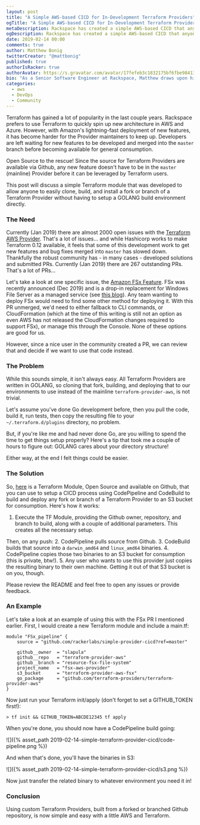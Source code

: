 ```yaml
---
layout: post
title: "A Simple AWS-based CICD for In-Development Terraform Providers"
ogTitle: "A Simple AWS-based CICD for In-Development Terraform Providers"
metaDescription: Rackspace has created a simple AWS-based CICD that anyone can use to build a custom Terraform Provider.
ogDescription: Rackspace has created a simple AWS-based CICD that anyone can use to build a custom Terraform Provider.
date: 2019-02-14 00:00
comments: true
author: Matthew Bonig
twitterCreator: "@mattbonig"
published: true
authorIsRacker: true
authorAvatar: https://s.gravatar.com/avatar/17fefeb3c1832175bf6fbe9841368292?s=128
bio: "As a Senior Software Engineer at Rackspace, Matthew draws upon his 15 years of experience to help architect highly-available, fault-tolerant, scalable, and secure cloud environments. He is an AWS certified Solutions Architect. His hobbies include hiking the foothills of Colorado and walks with his wife and dogs."
categories:
  - aws
  - DevOps
  - Community
---
```


Terraform has gained a lot of popularity in the last couple years. Rackspace prefers to use Terraform to quickly spin up new architecture in AWS and Azure. However, with Amazon's lightning-fast deployment of new features, it has become harder for the Provider maintainers to keep up. Developers are left waiting for new features to be developed and merged into the `master` branch before becoming available for general consumption.

<!-- more -->

Open Source to the rescue! Since the source for Terraform Providers are available via Github, any new feature doesn't have to be in the `master` (mainline) Provider before it can be leveraged by Terraform users.

This post will discuss a simple Terraform module that was developed to allow anyone to easily clone, build, and install a fork or branch of a Terraform Provider without having to setup a GOLANG build environment directly.

### The Need

Currently (Jan 2019) there are almost 2000 open issues with the [Terraform AWS Provider](https://github.com/terraform-providers/terraform-provider-aws/issues). That's a lot of issues... and while Hashicorp works to make Terraform 0.12 available, it feels that some of this development work to get new features and bug fixes merged into `master` has slowed down. Thankfully the robust community has - in many cases - developed solutions and submitted PRs. Currently (Jan 2019) there are 267 outstanding PRs. That's a lot of PRs... 

Let's take a look at one specific issue, the [Amazon FSx Feature](https://github.com/terraform-providers/terraform-provider-aws/issues/7035). FSx was recently announced (Dec 2019) and is a drop-in replacement for Windows File Server as a managed service (see [this blog](https://developer.rackspace.com/blog/amazon-fsx-replaces-file-shares/)). Any team wanting to deploy FSx would need to find some other method for deploying it. With this PR unmerged, we'd need to either fallback to CLI commands, or CloudFormation (which at the time of this writing is still not an option as even AWS has not released the CloudFormation changes required to support FSx), or manage this through the Console. None of these options are good for us.

However, since a nice user in the community created a PR, we can review that and decide if we want to use that code instead.

### The Problem

While this sounds simple, it isn't always easy. All Terraform Providers are written in GOLANG, so cloning that fork, building, and deploying that to our environments to use instead of the mainline `terraform-provider-aws`, is not trivial.

Let's assume you've done Go development before, then you pull the code, build it, run tests, then copy the resulting file to your `~/.terraform.d/plugins` directory, no problem.

But, if you're like me and had never done Go, are you willing to spend the time to get things setup properly? Here's a tip that took me a couple of hours to figure out: GOLANG cares about your directory structure!

Either way, at the end I felt things could be easier.
  
### The Solution

So, [here](https://github.com/rackerlabs/simple-provider-cicd) is a Terraform Module, Open Source and available on Github, that you can use to setup a CICD process using CodePipeline and CodeBuild to build and deploy any fork or branch of a Terraform Provider to an S3 bucket for consumption. Here's how it works:

1. Execute the TF Module, providing the Github owner, repository, and branch to build, along with a couple of additional parameters. This creates all the necessary setup.

Then, on any push:
2. CodePipeline pulls source from Github.
3. CodeBuild builds that source into a `darwin_amd64` and `linux_amd64` binaries.
4. CodePipeline copies those two binaries to an S3 bucket for consumption (this is private, btw!).
5. Any user who wants to use this provider just copies the resulting binary to their own machine. Getting it out of that S3 bucket is on you, though.
 
Please review the README and feel free to open any issues or provide feedback.

### An Example

Let's take a look at an example of using this with the FSx PR I mentioned earlier. First, I would create a new Terraform module and include a main.tf:

```
module "FSx_pipeline" {
    source = "github.com/rackerlabs/simple-provider-cicd?ref=master"
    
    github__owner  = "slapula"
    github__repo   = "terraform-provider-aws"
    github__branch = "resource-fsx-file-system"
    project_name   = "fsx-aws-provider"
    s3_bucket      = "terraform-provider-aws-fsx"
    go_package     = "github.com/terraform-providers/terraform-provider-aws"  
}

```

Now just run your Terraform init/apply (don't forget to set a GITHUB_TOKEN first!):
```
> tf init && GITHUB_TOKEN=ABCDE12345 tf apply
```

When you're done, you should now have a CodePipeline build going:

![]({% asset_path 2019-02-14-simple-terraform-provider-cicd/code-pipeline.png %})

And when that's done, you'll have the binaries in S3:

![]({% asset_path 2019-02-14-simple-terraform-provider-cicd/s3.png %})

Now just transfer the related binary to whatever environment you need it in!


### Conclusion

Using custom Terraform Providers, built from a forked or branched Github repository, is now simple and easy with a little AWS and Terraform.

